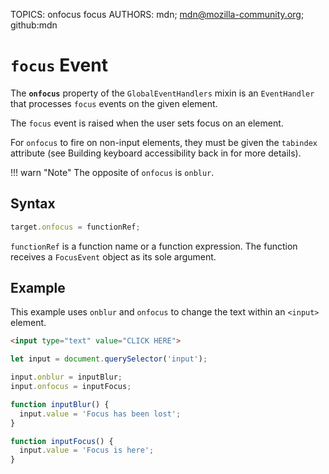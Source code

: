 TOPICS: onfocus
        focus
AUTHORS: mdn; mdn@mozilla-community.org; github:mdn

# `focus` Event

The **`onfocus`** property of the `GlobalEventHandlers` mixin is an `EventHandler` that processes
`focus` events on the given element.

The `focus` event is raised when the user sets focus on an element.

For `onfocus` to fire on non-input elements, they must be given the `tabindex` attribute
(see Building keyboard accessibility back in for more details).

!!! warn "Note"
    The opposite of `onfocus` is `onblur`.

## Syntax

```javascript
target.onfocus = functionRef;
```

`functionRef` is a function name or a function expression. The function receives a `FocusEvent`
object as its sole argument.

## Example

This example uses `onblur` and `onfocus` to change the text within an `<input>` element.

```html
<input type="text" value="CLICK HERE">
```

```javascript
let input = document.querySelector('input');

input.onblur = inputBlur;
input.onfocus = inputFocus;

function inputBlur() {
  input.value = 'Focus has been lost';
}

function inputFocus() {
  input.value = 'Focus is here';
}
```
